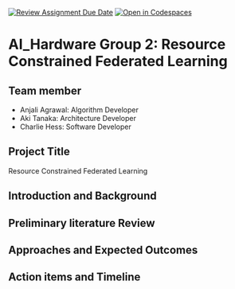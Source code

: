 [![Review Assignment Due Date](https://classroom.github.com/assets/deadline-readme-button-22041afd0340ce965d47ae6ef1cefeee28c7c493a6346c4f15d667ab976d596c.svg)](https://classroom.github.com/a/Buol6fpg)
[![Open in Codespaces](https://classroom.github.com/assets/launch-codespace-2972f46106e565e64193e422d61a12cf1da4916b45550586e14ef0a7c637dd04.svg)](https://classroom.github.com/open-in-codespaces?assignment_repo_id=16987558)

# AI_Hardware Group 2: Resource Constrained Federated Learning

## Team member
- Anjali Agrawal: Algorithm Developer
- Aki Tanaka: Architecture Developer
- Charlie Hess: Software Developer

## Project Title
Resource Constrained Federated Learning

## Introduction and Background

## Preliminary literature Review

## Approaches and Expected Outcomes

## Action items and Timeline


